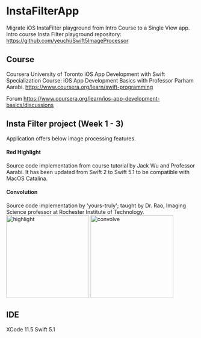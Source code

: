 # InstaFilterApp
Migrate iOS InstaFilter playground from Intro Course to a Single View app.
Intro course Insta Filter playground repository: https://github.com/yeuchi/Swift5ImageProcessor

## Course
Coursera University of Toronto iOS App Development with Swift Specialization
Course: iOS App Development Basics with Professor Parham Aarabi. https://www.coursera.org/learn/swift-programming

Forum https://www.coursera.org/learn/ios-app-development-basics/discussions

## Insta Filter project (Week 1 - 3)
Application offers below image processing features.

#### Red Highlight
Source code implementation from course tutorial by Jack Wu and Professor Aarabi.
It has been updated from Swift 2 to Swift 5.1 to be compatible with MacOS Catalina.

#### Convolution
Source code implementation by 'yours-truly'; taught by Dr. Rao, Imaging Science professor at Rochester Institute of Technology.  
<img width="220" alt="highlight" src="https://user-images.githubusercontent.com/1282659/83954808-1b5a4580-a812-11ea-9d6c-3107c93ff285.png"> <img width="220" alt="convolve" src="https://user-images.githubusercontent.com/1282659/83954809-1e553600-a812-11ea-8934-9b277f85fa9d.png">

## IDE
XCode 11.5 Swift 5.1
